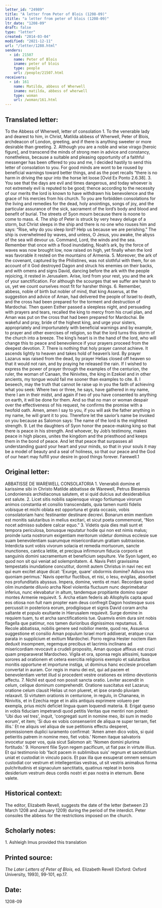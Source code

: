 ```yaml
---
letter_id: "24989"
title: "A letter from Peter of Blois (1208-09)"
ititle: "a letter from peter of blois (1208-09)"
ltr_date: "1208-09"
draft: false
type: "letter"
created: "2014-03-04"
modified: "2021-12-11"
url: "/letter/1288.html"
senders:
  - id: 21507
    name: Peter of Blois
    iname: peter of blois
    type: people
    url: /people/21507.html
receivers:
  - id: 161
    name: Matilda, abbess of Wherwell
    iname: matilda, abbess of wherwell
    type: woman
    url: /woman/161.html
---
```

<h2> Translated letter:</h2>To the Abbess of Wherwell, letter of consolation
1.  To the venerable lady and dearest to him, in Christ, Matilda abbess of Wherwell, Peter of Blois, archdeacon of London, greeting, and if there is anything sweeter or more desirable than greeting.
2.  Although you are a noble and wise virago [heroic figure], and transcend the minds of strong men in advice and constancy, nonetheless, because a suitable and pleasing opportunity of a faithful messenger has been offered to you and me, I decided hastily to send this letter of consolation to you.  For good minds are wont to be roused by beneficial warnings toward better things, and as the poet recalls “there is no harm in driving the spur into the horse let loose [Ovid Ex Ponto 2.6.38].
3.  You see that the days are evil and times dangerous, and today whoever is not extremely evil is reputed to be good; thence according to the necessity of our merits the lord is known to have withdrawn his benevolence and the grace of his mercies from his church.  To you are forbidden consolations for the living and remedies for the dead, holy anointings, songs of joy, and the particular assurance of the sick, sacrament of the lord’s body and blood and benefit of burial.  The streets of Syon mourn because there is noone to come to mass.
4.  The ship of Peter is struck by very heavy deluge of a storm, but Christ sleeps in the ship and there is no one who rouses him and says: “Rise, why do you sleep lord?  Help us because we are perishing.” The ship is overwhelmed by waves, and unless, O Jesus, you awake, the abyss of the sea will devour us.  Command, Lord, the winds and the sea.  Remember that once with a flood inundating, Noah’s ark, by the force of waves was now brought low, now raised on high, yet finally when the lord was favorable it rested on the mountains of Armenia.
5.  Moreover, the ark of the covenant, captured by the Philistines, was not slothful with them, for on account of it God destroyed Dagon and struck his enemies on their backs, and with omens and signs David, dancing before the ark with the people rejoicing, it rested in Jerusalem.  Arise, lord from your rest, you and the ark of your sanctification.  For although the scourges that we suffer are harsh to us, yet we count ourselves most fit for harsher things.
6.  Remember, abbess, noble of birth but nobler of mind, that king Asserus, at the suggestion and advice of Aman, had delivered the people of Israel to death, and the cross had been prepared for the torment and destruction of Mardochai.  Then queen Esther passed a sleepless night, and persuading with prayers and tears, recalled the king to mercy from his cruel plan, and Aman was put on the cross that had been prepared for Mardochai.  Be wakeful and pray, bride of the highest king, and urge your sisters, appropriately and importunately with beneficial warnings and by example, to prayer and other exercises of religion, so that the lord turns this storm of the church into a breeze.  The king’s heart is in the hand of the lord, who will change this to peace and benevolence if your prayers proceed from the deepest devotion.
7.  There is nothing that holy prayer cannot achieve.  It ascends lightly to heaven and takes hold of heaven’s lord.  By prayer Lazarus was raised from the dead, by prayer Helias closed off heaven so that it would not rain, and by praying he released the rain.  If I wished to express the power of prayer through the examples of the centurion, the ruler, the woman of Canaan, the Ninivites, the king in Ezekiel and in other ancients, my tongue would fail me sooner than examples to cite.
8.  I beseech, may the truth that cannot lie raise up in you the faith of achieving what you seek: Where two or three, he says, have gathered in my name, there I am in their midst, and again if two of you have consented to anything on earth, it will be done for them.  And so that no man or woman despair over the effectiveness of his request, he confirms the promise with a twofold oath.  Amen, amen I say to you, if you will ask the father anything in my name, he will grant it to you.  Therefore let the savior’s name be invoked on you because as Salomon says: The name of the lord is the mightiest strength.
9.  Let the daughters of Syon honor the peace-making king so that there is peace in his strength.  And whoever, by Job’s testimony, makes peace in high places, unites the kingdom and the priesthood and keeps them in the bond of peace.  And let that peace that surpasses all understanding guard your heart and your minds, so that in your souls it may be a model of beauty and a seal of holiness, so that our peace and the God of our heart may fulfill your desire in good things forever.  Farewell.1
<h2 class="mt-4"> Original letter:</h2>ABBATISSE DE WAREWELL CONSOLATORIA
1. Venerabili domine et karissime sibi in Christo Matilde abbatisse de Warewell, Petrus Blesensis Londoniensis archidiaconus salutem, et si quid dulcius aut desiderabilius est salute.
2. Licet sitis nobilis sapiensque virago fortiumque virorum animos constantia et consilio transcendatis, quia tamen nuntii fidelis vobisque et michi oblata est opportuna et grata occasio, vobis consolatoriam hanc festinanter destinare decrevi. Bonarum enim mentium est monitis salutaribus in melius excitari, et sicut poeta commemorat, “Non nocet admisso subdere calcar equo.”
3. Videtis quia dies mali sunt et tempora periculosa, bonusque reputatur hodie qui non est nimis malus; proinde iuxta nostrorum exigentiam meritorum videtur dominus ecclesie sue suam benevolentiam suarumque misericordiarum gratiam subtraxisse. Interdicta sunt vobis vivorum solacia et remedia mortuorum, sancte inunctiones, cantica letitie, et precipua infirmorum fiducia corporis et sanguinis domini sacramentum et beneficium sepulture. Vie Syon lugent, eo quod non sit qui veniat ad solempnitatem.
4. Navis Petri gravissima tempestatis inundatione concutitur, dormit autem Christus in navi nec est qui eum excitet atque dicat: 'Exurge, quare' obdormis domine? Adiuva nos quoniam perimus.' Navis operitur fluctibus, et nisi, o Iesu, evigilas, absorbet nos profunditatis abyssus. Impera, domine, ventis et mari. Recordare quod olim inundante diluvio archa Noel violentia fluctuum nunc deprimebatur inferius, nunc elevabatur in altum, tandemque propitiante domino super montes Armenie requievit.
5. Archa etiam federis ab Allophylis capta apud eos otiosa non fuit nam propter eam deus confregit Dagon hostesque suos percussit in posteriora eorum, prodigiisque et signis David coram archa saltante et populo exultante in Hierusalem requievit. Surge domine in requiem tuam, tu et archa sanctificationis tue. Quamvis enim dura sint nobis flagella que patimur, nos tamen durioribus dignissimos reputamus.
6. Recole abbatissa, nobilis genere sed nobilior mente, quod rex, Assuerus suggestione et consilio Aman populum Israel morti addixerat, eratque crux parata in supplicium et exitium Mardochei. Porro regina Hester noctem illam deduxit insompnem, regemque precibus et lacrimis inclinans ad misericordiam revocavit a crudeli proposito, Aman quoque  affixus est cruci quam preparaverat Mardocheo. Vigila et ora, sponsa  regis altissimi, tuasque sorores ad orationem et cetera exercitia religionis exemplo et salutaribus monitis opportune et importune instiga, ut  dominus hanc ecclesie procellam convertat in auram. Cor regis in manu dei est, qui ad pacem et benevolentiam vertet illud si procedent vestre orationes ex intimo devotionis affectu.
7. Nichil est quod non possit sancta oratio. Leviter ascendit in celum, celique dominum comprehendit. Oratione suscitatus est Lazarus; oratione celum clausit Helias ut non plueret, et ipse orando pluviam relaxavit. Si virtutem orationis in centurione, in regulo, in Chananea, in Ninivitis, et in Ezechia rege et in aliis antiquis exprimere voluero per exempla, prius michi deficiet lingua quam loquendi materia.
8. Erigat queso in vobis fiduciam impetrandi quod petitis Veritas que mentiri non potest: 'Ubi duo vel tres', inquit, 'congregati sunt in nomine meo, ibi sum in medio eorum', et item; 'Si duo ex vobis consenserint de aliqua re super terram, fiet illis.' Et ne aliquis vel aliqua de sue petitionis effectu desperet, promissionem duplici iuramento confirmat: 'Amen amen dico vobis, si quid petieritis patrem in nomine meo, fiet vobis.’  Nomen itaque salvatoris invocetur super vos, quia sicut Salomon ait: 'Nomen domini plurima fortitudo.'
9. Honorent filie Syon regem pacificum, ut fiat pax in virtute illius. Et qui testimonio lob 'facit pacem in sublimibus suis' regnum et sacerdotium uniat et custodiat in vinculo pacis. Et pax illa que exsuperat omnem sensum custodiat cor vestrum et intellegentias vestras, ut sit vestris animabus forma pulchritudinis et signaculum sanctitatis, quatinus repleat in bonis desiderium vestrum deus cordis nostri et pax nostra in eternum. Bene valete.
<h2 class="mt-4"> Historical context:</h2><p>The editor, Elizabeth Revell, suggests the date of the letter (between 23 March 1208 and January 1209) during the period of the interdict. Peter consoles the abbess for the restrictions imposed on the church.</p><h2 class="mt-4"> Scholarly notes:</h2>1. Ashleigh Imus provided this translation
<h2 class="mt-4"> Printed source:</h2><p><em>The Later Letters of Peter of Blois,</em> ed. Elizabeth Revell (Oxford: Oxford University, 1993), 99-101, ep.17.</p><h2 class="mt-4"> Date:</h2>1208-09